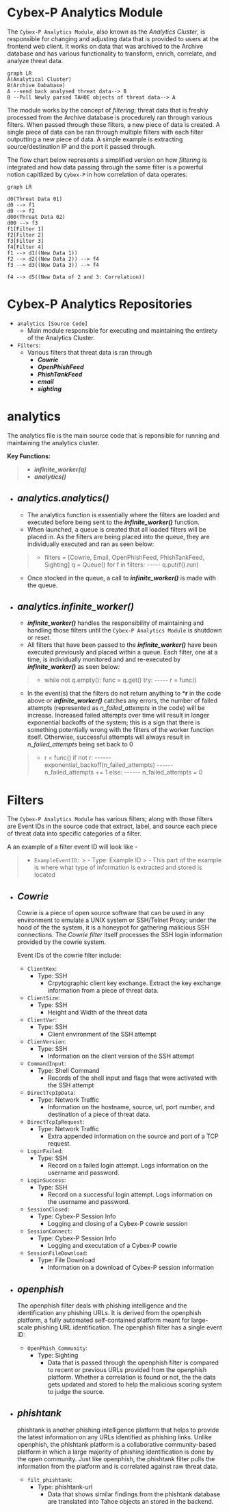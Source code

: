 ﻿# Cybex-P Analytics Module
The `Cybex-P Analytics Module`, also known as the *Analytics Cluster*,  is responsible for changing and adjusting data that is provided to users at the frontend web client. It works on data that was archived to the Archive database and has various functionality to transform, enrich, correlate, and analyze threat data. 

```mermaid
graph LR
A(Analytical Cluster)
B(Archive Dababase)
A --send back analysed threat data--> B
B --Pull Newly parsed TAHOE objects of threat data--> A
```

The module works by the concept of *filtering*; threat data that is freshly processed from the Archive database is procedurely ran through various filters. When passed through these filters, a new piece of data is created. A single piece of data can be ran through multiple filters with each filter outputting a new piece of data. A simple example is extracting source/destination IP and the port it passed through.


The flow chart below represents a simplified version on how *filtering* is integrated and how data passing through the same filter is a powerful notion capitlized by `Cybex-P` in how correlation of data operates:
```mermaid
graph LR

d0(Threat Data 01) 
d0 --> f1
d0 --> f2
d00(Threat Data 02)
d00 --> f3
f1[Filter 1]
f2[Filter 2]
f3[Filter 3]
f4[Filter 4]
f1 --> d1((New Data 1)) 
f2 --> d2((New Data 2)) --> f4
f3 --> d3((New Data 3)) --> f4

f4 --> d5((New Data of 2 and 3: Correlation))
```

# Cybex-P Analytics Repositories
- `analytics [Source Code]`
	- Main module  responsible for executing and maintaining the entirety of the Analytics Cluster.
- `Filters`:
	- Various filters that threat data is ran through
		- ***Cowrie***
		- ***OpenPhishFeed***
		- ***PhishTankFeed***
		- ***email***
		- ***sighting***

# analytics

The analytics file is the main source code that is reponsible for running and maintaining the analytics cluster. 

**Key Functions:**
> - ***infinite_worker(q)***
> - ***analytics()***

-	***analytics.analytics()***
	-	
	-	The analytics function is essentially where the filters are loaded and executed before being sent to the ***infinite_worker()*** function. 
	-	When launched, a queue is created that all loaded filters will be placed in. As the filters are being placed into the queue, they are individually executed and ran as seen below:
	> -	filters = [Cowrie, Email, OpenPhishFeed, PhishTankFeed, Sighting]
	q = Queue()
	for f in filters:
	----- q.put(f().run)
	- Once stocked in the queue, a call to ***infinite_worker()*** is made with the queue.

-	***analytics.infinite_worker()***
	-	
	-	***infinite_worker()*** handles the responsibility of maintaining and handling those filters until the `Cybex-P Analytics Module` is shutdown or reset. 
	-	All filters that have been passed to the ***infinite_worker()*** have been executed previously and placed within a queue. Each filter, one at a time, is individually monitored and and re-executed by ***infinite_worker()*** as seen below:
	> -	while not q.empty():
	func = q.get()
	try:
	 *-----* r = func()
	 
	 - In the event(s) that the filters do not return anything to ***r** in the code above or  ***infinite_worker()*** catches any errors, the number of failed attempts (represented as *n_failed_attempts* in the code) will be increase. Increased failed attempts over time will result in longer exponential backoffs of the system; this is a sign that there is something potentially wrong with the filters of the worker function itself. Otherwise, successful attempts will always result in *n_failed_attempts* being set back to 0
	 > - r = func()
	 if not r:
	 ------ exponential_backoff(n_failed_attempts)
	 ------ n_failed_attempts += 1
	 else:
	 ------ n_failed_attempts = 0

# Filters
The `Cybex-P Analytics Module` has various filters; along with those filters are Event IDs in the source code that extract, label, and source each piece of threat data into specific categories of a filter. 

A an example of a filter event ID will look like - 
> - `ExampleEventID:`
	> 	- Type: Example ID
		> 		- This part of the example is where what type of information is extracted and stored is located
-	***Cowrie***
	-	
	Cowrie is a piece of open source software that can be used in any environment to emulate a UNIX system or SSH/Telnet Proxy; under the hood of the the system, it is a honeypot for gathering malicious SSH connections. The *Cowrie filter* itself processes the SSH login information provided by the cowrie system. 	
	
	Event IDs of the cowrie filter include:
	
	-	`ClientKex`:
		-	Type: SSH
			-	Crpytographic client key exchange. Extract the key exchange information from a piece of threat data.
	- `ClientSize`:
		- Type: SSH
			- Height and Width of the threat data
	-	`ClientVar`:
		-	Type: SSH
			-	Client environment of the SSH attempt
	- `ClienVersion`:
		-	Type: SSH
			- Information on the client version of the SSH attempt
	- `CommandInput`:
		- Type: Shell Command
			- Records of the shell input and flags that were activated with the SSH attempt
	-	`DirectTcpIpData`:
		-	Type: Network Traffic
			- Information on the hostname, source, url, port number, and destination of a piece of threat data.
	-	`DirectTcpIpRequest`:
		-	Type: Network Traffic
			-	Extra appended information on the source and port of a TCP request.
	-	`LoginFailed`:
		-	Type: SSH
			-	Record on a failed login attempt. Logs information on the username and password.
	-	`LoginSuccess`:
		-	Type: SSH
			-	Record on a successful login attempt. Logs information on the username and password.
	-	`SessionClosed`:
		-	Type: Cybex-P Session Info
			- Logging and closing of a Cybex-P cowrie session
	-	`SessionConnect`:
		-	Type: Cybex-P Session Info
			-	Logging and executation of a Cybex-P cowrie
	-	`SessionFileDownload`:
		-	Type: File Download
			-	Information on a download of Cybex-P session information

- ***openphish***
	- 
	The openphish filter deals with phishing intelligence and the identification any phishing URLs. It is derived from the openphish platform, a fully automated self-contained platform meant for large-scale phishing URL identification. The openphish filter has a single event ID:
		
	- `OpenPhish_Community`:
		- Type: Sighting
			-  Data that is passed through the openphish filter is compared to recent or previous URLs provided from the openphish platform. Whether a correlation is found or not, the the data gets updated and stored to help the malicious scoring system to judge the source.
- ***phishtank***
	- 
	 phishtank is another phishing intelligence platform that helps to provide the latest information on any URLs identified as phishing links. Unlike openphish, the phishtank platform is a collaborative community-based platform in which a large majority of phishing identification is done by the open community. Just like openphish, the phishtank filter pulls the information from the platform and is correlated against raw threat data.
	
	- `filt_phishtank`:
		- Type: phishtank-url
			-  Data that shows similar findings from the phishtank database are translated into Tahoe objects an stored in the backend.
